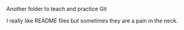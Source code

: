 Another folder to teach and practice Git

I really like README files but sometimes they are a pain in the neck.
